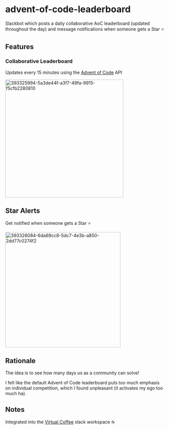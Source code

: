 # advent-of-code-leaderboard

Slackbot which posts a daily collaborative AoC leaderboard (updated throughout the day) and message notifications when someone gets a Star ⭐️

## Features

### Collaborative Leaderboard

Updates every 15 minutes using the [Advent of Code](https://adventofcode.com) API

<img width="373" alt="393325994-5a3de44f-a3f7-49fa-9915-f5cfb2280810" src="https://github.com/user-attachments/assets/3a4517e4-1356-49ae-aa5e-6b866b36453a" />

## Star Alerts

Get notified when someone gets a Star ⭐️

<img width="364" alt="393326084-6da69cc8-5dc7-4e3b-a850-2dd77c0274f2" src="https://github.com/user-attachments/assets/ce233cea-a615-4c15-a483-201b04fa9fe3" />

## Rationale

The idea is to see how many days us as a community can solve!

I felt like the default Advent of Code leaderboard puts too much emphasis on individual competition, which I found unpleasant (it activates my ego too much ha).

## Notes

Integrated into the [Virtual Coffee](https://virtualcoffee.io) slack workspace ☕️
